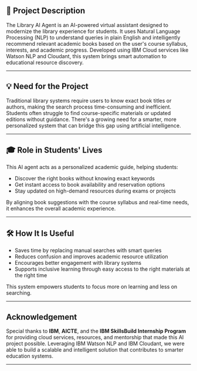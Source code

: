 ## 📖 Project Description

The Library AI Agent is an AI-powered virtual assistant designed to modernize the library experience for students. It uses Natural Language Processing (NLP) to understand queries in plain English and intelligently recommend relevant academic books based on the user's course syllabus, interests, and academic progress. Developed using IBM Cloud services like Watson NLP and Cloudant, this system brings smart automation to educational resource discovery.

---

## 💡 Need for the Project

Traditional library systems require users to know exact book titles or authors, making the search process time-consuming and inefficient. Students often struggle to find course-specific materials or updated editions without guidance. There's a growing need for a smarter, more personalized system that can bridge this gap using artificial intelligence.

---

## 🎓 Role in Students' Lives

This AI agent acts as a personalized academic guide, helping students:
- Discover the right books without knowing exact keywords
- Get instant access to book availability and reservation options
- Stay updated on high-demand resources during exams or projects

By aligning book suggestions with the course syllabus and real-time needs, it enhances the overall academic experience.

---

## 🛠️ How It Is Useful

- Saves time by replacing manual searches with smart queries  
- Reduces confusion and improves academic resource utilization  
- Encourages better engagement with library systems  
- Supports inclusive learning through easy access to the right materials at the right time  

This system empowers students to focus more on learning and less on searching.

---

##  Acknowledgement

Special thanks to **IBM**, **AICTE**, and the **IBM SkillsBuild Internship Program** for providing cloud services, resources, and mentorship that made this AI project possible. Leveraging IBM Watson NLP and IBM Cloudant, we were able to build a scalable and intelligent solution that contributes to smarter education systems.

---
